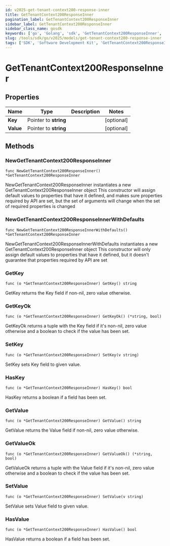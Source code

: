 ```yaml
---
id: v2025-get-tenant-context200-response-inner
title: GetTenantContext200ResponseInner
pagination_label: GetTenantContext200ResponseInner
sidebar_label: GetTenantContext200ResponseInner
sidebar_class_name: gosdk
keywords: ['go', 'Golang', 'sdk', 'GetTenantContext200ResponseInner', 'V2025GetTenantContext200ResponseInner'] 
slug: /tools/sdk/go/v2025/models/get-tenant-context200-response-inner
tags: ['SDK', 'Software Development Kit', 'GetTenantContext200ResponseInner', 'V2025GetTenantContext200ResponseInner']
---
```


# GetTenantContext200ResponseInner

## Properties

Name | Type | Description | Notes
------------ | ------------- | ------------- | -------------
**Key** | Pointer to **string** |  | [optional] 
**Value** | Pointer to **string** |  | [optional] 

## Methods

### NewGetTenantContext200ResponseInner

`func NewGetTenantContext200ResponseInner() *GetTenantContext200ResponseInner`

NewGetTenantContext200ResponseInner instantiates a new GetTenantContext200ResponseInner object
This constructor will assign default values to properties that have it defined,
and makes sure properties required by API are set, but the set of arguments
will change when the set of required properties is changed

### NewGetTenantContext200ResponseInnerWithDefaults

`func NewGetTenantContext200ResponseInnerWithDefaults() *GetTenantContext200ResponseInner`

NewGetTenantContext200ResponseInnerWithDefaults instantiates a new GetTenantContext200ResponseInner object
This constructor will only assign default values to properties that have it defined,
but it doesn't guarantee that properties required by API are set

### GetKey

`func (o *GetTenantContext200ResponseInner) GetKey() string`

GetKey returns the Key field if non-nil, zero value otherwise.

### GetKeyOk

`func (o *GetTenantContext200ResponseInner) GetKeyOk() (*string, bool)`

GetKeyOk returns a tuple with the Key field if it's non-nil, zero value otherwise
and a boolean to check if the value has been set.

### SetKey

`func (o *GetTenantContext200ResponseInner) SetKey(v string)`

SetKey sets Key field to given value.

### HasKey

`func (o *GetTenantContext200ResponseInner) HasKey() bool`

HasKey returns a boolean if a field has been set.

### GetValue

`func (o *GetTenantContext200ResponseInner) GetValue() string`

GetValue returns the Value field if non-nil, zero value otherwise.

### GetValueOk

`func (o *GetTenantContext200ResponseInner) GetValueOk() (*string, bool)`

GetValueOk returns a tuple with the Value field if it's non-nil, zero value otherwise
and a boolean to check if the value has been set.

### SetValue

`func (o *GetTenantContext200ResponseInner) SetValue(v string)`

SetValue sets Value field to given value.

### HasValue

`func (o *GetTenantContext200ResponseInner) HasValue() bool`

HasValue returns a boolean if a field has been set.


